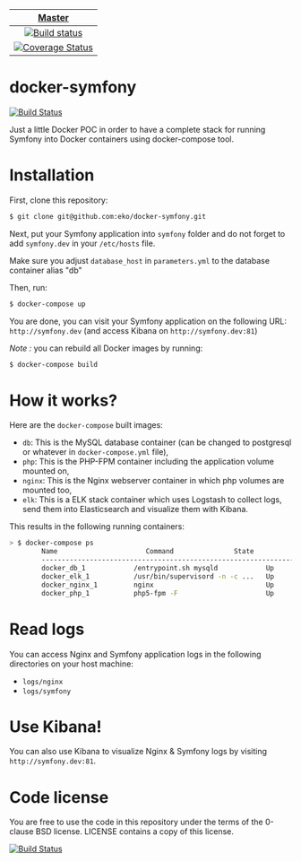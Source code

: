 | [Master][Master] |
|:----------------:|
| [![Build status][Master image]][Master] |
| [![Coverage Status][Master coverage image]][Master coverage] |

docker-symfony
==============

[![Build Status](https://secure.travis-ci.org/eko/docker-symfony.png?branch=master)](http://travis-ci.org/eko/docker-symfony)


Just a little Docker POC in order to have a complete stack for running Symfony into Docker containers using docker-compose tool.

# Installation

First, clone this repository:

```bash
$ git clone git@github.com:eko/docker-symfony.git
```

Next, put your Symfony application into `symfony` folder and do not forget to add `symfony.dev` in your `/etc/hosts` file.

Make sure you adjust `database_host` in `parameters.yml` to the database container alias "db"

Then, run:

```bash
$ docker-compose up
```

You are done, you can visit your Symfony application on the following URL: `http://symfony.dev` (and access Kibana on `http://symfony.dev:81`)

_Note :_ you can rebuild all Docker images by running:

```bash
$ docker-compose build
```

# How it works?

Here are the `docker-compose` built images:

* `db`: This is the MySQL database container (can be changed to postgresql or whatever in `docker-compose.yml` file),
* `php`: This is the PHP-FPM container including the application volume mounted on,
* `nginx`: This is the Nginx webserver container in which php volumes are mounted too,
* `elk`: This is a ELK stack container which uses Logstash to collect logs, send them into Elasticsearch and visualize them with Kibana.

This results in the following running containers:

```bash
> $ docker-compose ps
        Name                      Command               State              Ports
        -------------------------------------------------------------------------------------------
        docker_db_1            /entrypoint.sh mysqld            Up      0.0.0.0:3306->3306/tcp
        docker_elk_1           /usr/bin/supervisord -n -c ...   Up      0.0.0.0:81->80/tcp
        docker_nginx_1         nginx                            Up      443/tcp, 0.0.0.0:80->80/tcp
        docker_php_1           php5-fpm -F                      Up      9000/tcp
```

# Read logs

You can access Nginx and Symfony application logs in the following directories on your host machine:

* `logs/nginx`
* `logs/symfony`

# Use Kibana!

You can also use Kibana to visualize Nginx & Symfony logs by visiting `http://symfony.dev:81`.

# Code license

You are free to use the code in this repository under the terms of the 0-clause BSD license. LICENSE contains a copy of this license.


[![Build Status](https://travis-ci.org/artprima/query-filter-bundle.svg?branch=master)](https://travis-ci.org/artprima/query-filter-bundle)

  [Master image]: https://travis-ci.org/artprima/query-filter-bundle.svg?branch=master
  [Master]: https://travis-ci.org/artprima/query-filter-bundle
  [Master coverage image]: https://img.shields.io/scrutinizer/coverage/g/artprima/query-filter-bundle/master.svg?style=flat-square
  [Master coverage]: https://scrutinizer-ci.com/g/doctrine/doctrine2/?branch=master
